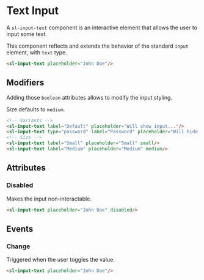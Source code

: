 <script setup>
	import { notify } from '../../../../api';
	import Preview from '../../../../components/preview.vue';
</script>

# Text Input

A `sl-input-text` component is an interactive element that allows the user to input some text.

This component reflects and extends the behavior of the standard `input` element, with `text` type.

<Preview>
  <sl-input-text placeholder="John Doe"/>
</Preview>

``` html
<sl-input-text placeholder="John Doe"/>
```

## Modifiers

Adding those `boolean` attributes allows to modify the input styling.

Size defaults to `medium`.

<Preview title="Variants">
  <sl-input-text label="Default" placeholder="Will show input..."/>
  <sl-input-text type="password" label="Password" placeholder="Will hide input..."/>
</Preview>
<Preview title="Sizes">
  <sl-input-text label="Small" placeholder="Small" small/>
  <sl-input-text label="Medium" placeholder="Medium" medium/>
</Preview>

``` html
<!-- Variants -->
<sl-input-text label="Default" placeholder="Will show input..."/>
<sl-input-text type="password" label="Password" placeholder="Will hide input..."/>
<!-- Size -->
<sl-input-text label="Small" placeholder="Small" small/>
<sl-input-text label="Medium" placeholder="Medium" medium/>
```

## Attributes

### Disabled

Makes the input non-interactable.

<Preview>
  <sl-input-text placeholder="John Doe" disabled @click="notify('disabled')"/>
</Preview>

``` html
<sl-input-text placeholder="John Doe" disabled/>
```

## Events

### Change

Triggered when the user toggles the value.

<Preview>
  <sl-input-text placeholder="John Doe" @input="notify(`value: ${$event.target.value}`)"/>
</Preview>

``` html
<sl-input-text placeholder="John Doe"/>
```
